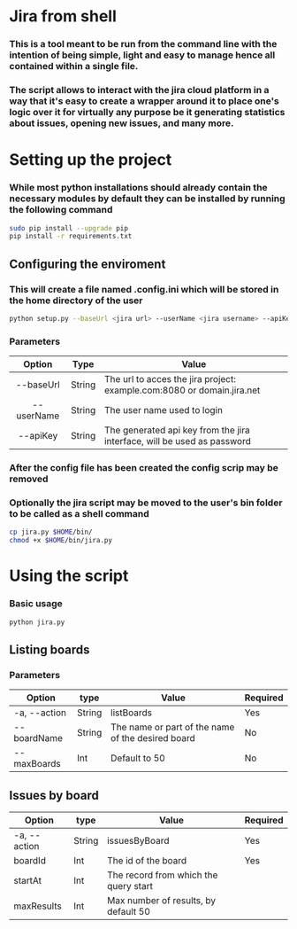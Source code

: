 # Jira from shell 
### This is a tool meant to be run from the  command line with the intention of being simple, light and easy to manage hence all contained within a single file.

### The script allows to interact with the jira cloud platform in a way that it's easy to create a wrapper around it to place one's logic over it for virtually any purpose be it generating statistics about issues, opening new issues, and many more.

# Setting up the project

### While most python installations should already contain the necessary modules by default they can be installed by running the following command
```sh
sudo pip install --upgrade pip
pip install -r requirements.txt
```

## Configuring the enviroment
### This will create a file named .config.ini which will be stored in the home directory of the user
```sh
python setup.py --baseUrl <jira url> --userName <jira username> --apiKey <jira api key>
```

### Parameters
|   Option   | Type   | Value                                                                   |
|:----------:|--------|-------------------------------------------------------------------------|
| --baseUrl  | String | The url to acces the jira project: example.com:8080 or domain.jira.net  |              |
| --userName | String | The user name used to login                                             |
| --apiKey   | String | The generated api key from the jira interface, will be used as password |

### After the config file has been created the config scrip may be removed

### Optionally the jira script may be moved to the user's bin folder to be called as a shell command  
```sh
cp jira.py $HOME/bin/
chmod +x $HOME/bin/jira.py
```

# Using the script 

### Basic usage
```sh
python jira.py
```

## Listing boards 

### Parameters
| Option       | type   | Value                                             | Required |
|--------------|--------|---------------------------------------------------|----------|
| -a, --action | String | listBoards                                        | Yes      |
| --boardName  | String | The name or part of the name of the desired board | No       |
| --maxBoards  | Int    | Default to 50                                     | No       |

## Issues by board 
| Option       | type   | Value                                 | Required |
|--------------|--------|---------------------------------------|----------|
| -a, --action | String | issuesByBoard                         | Yes      |
| boardId      | Int    | The id of the board                   | Yes      |
| startAt      | Int    | The record from which the query start |          |
| maxResults   | Int    | Max number of results, by default 50  |          |